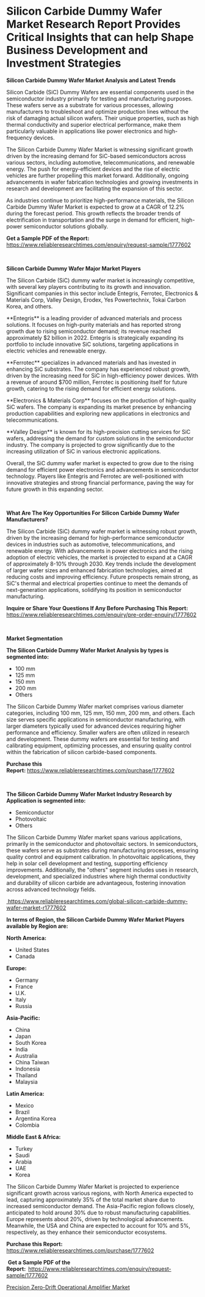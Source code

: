 <p><h1>Silicon Carbide Dummy Wafer Market Research Report Provides Critical Insights that can help Shape Business Development and Investment Strategies</h1></p><p><strong>Silicon Carbide Dummy Wafer Market Analysis and Latest Trends</strong></p>
<p><p>Silicon Carbide (SiC) Dummy Wafers are essential components used in the semiconductor industry primarily for testing and manufacturing purposes. These wafers serve as a substrate for various processes, allowing manufacturers to troubleshoot and optimize production lines without the risk of damaging actual silicon wafers. Their unique properties, such as high thermal conductivity and superior electrical performance, make them particularly valuable in applications like power electronics and high-frequency devices.</p><p>The Silicon Carbide Dummy Wafer Market is witnessing significant growth driven by the increasing demand for SiC-based semiconductors across various sectors, including automotive, telecommunications, and renewable energy. The push for energy-efficient devices and the rise of electric vehicles are further propelling this market forward. Additionally, ongoing advancements in wafer fabrication technologies and growing investments in research and development are facilitating the expansion of this sector.</p><p>As industries continue to prioritize high-performance materials, the Silicon Carbide Dummy Wafer Market is expected to grow at a CAGR of 12.2% during the forecast period. This growth reflects the broader trends of electrification in transportation and the surge in demand for efficient, high-power semiconductor solutions globally.</p></p>
<p><strong>Get a Sample PDF of the Report:&nbsp;</strong> <a href="https://www.reliableresearchtimes.com/enquiry/request-sample/1777602?utm_campaign=2277&utm_medium=2&utm_source=Github&utm_content=ia&utm_term=13022025&utm_id=silicon-carbide-dummy-wafer">https://www.reliableresearchtimes.com/enquiry/request-sample/1777602</a></p>
<p>&nbsp;</p>
<p><strong>Silicon Carbide Dummy Wafer Major Market Players</strong></p>
<p><p>The Silicon Carbide (SiC) dummy wafer market is increasingly competitive, with several key players contributing to its growth and innovation. Significant companies in this sector include Entegris, Ferrotec, Electronics & Materials Corp, Valley Design, Erodex, Yes Powertechnix, Tokai Carbon Korea, and others.</p><p>**Entegris** is a leading provider of advanced materials and process solutions. It focuses on high-purity materials and has reported strong growth due to rising semiconductor demand; its revenue reached approximately $2 billion in 2022. Entegris is strategically expanding its portfolio to include innovative SiC solutions, targeting applications in electric vehicles and renewable energy.</p><p>**Ferrotec** specializes in advanced materials and has invested in enhancing SiC substrates. The company has experienced robust growth, driven by the increasing need for SiC in high-efficiency power devices. With a revenue of around $700 million, Ferrotec is positioning itself for future growth, catering to the rising demand for efficient energy solutions.</p><p>**Electronics & Materials Corp** focuses on the production of high-quality SiC wafers. The company is expanding its market presence by enhancing production capabilities and exploring new applications in electronics and telecommunications.</p><p>**Valley Design** is known for its high-precision cutting services for SiC wafers, addressing the demand for custom solutions in the semiconductor industry. The company is projected to grow significantly due to the increasing utilization of SiC in various electronic applications.</p><p>Overall, the SiC dummy wafer market is expected to grow due to the rising demand for efficient power electronics and advancements in semiconductor technology. Players like Entegris and Ferrotec are well-positioned with innovative strategies and strong financial performance, paving the way for future growth in this expanding sector.</p></p>
<p>&nbsp;</p>
<p><strong>What Are The Key Opportunities For Silicon Carbide Dummy Wafer Manufacturers?</strong></p>
<p><p>The Silicon Carbide (SiC) dummy wafer market is witnessing robust growth, driven by the increasing demand for high-performance semiconductor devices in industries such as automotive, telecommunications, and renewable energy. With advancements in power electronics and the rising adoption of electric vehicles, the market is projected to expand at a CAGR of approximately 8-10% through 2030. Key trends include the development of larger wafer sizes and enhanced fabrication technologies, aimed at reducing costs and improving efficiency. Future prospects remain strong, as SiC's thermal and electrical properties continue to meet the demands of next-generation applications, solidifying its position in semiconductor manufacturing.</p></p>
<p><strong>Inquire or Share Your Questions If Any Before Purchasing This Report:</strong> <a href="https://www.reliableresearchtimes.com/enquiry/pre-order-enquiry/1777602?utm_campaign=2277&utm_medium=2&utm_source=Github&utm_content=ia&utm_term=13022025&utm_id=silicon-carbide-dummy-wafer">https://www.reliableresearchtimes.com/enquiry/pre-order-enquiry/1777602</a></p>
<p>&nbsp;</p>
<p><strong>Market Segmentation</strong></p>
<p><strong>The Silicon Carbide Dummy Wafer Market Analysis by types is segmented into:</strong></p>
<p><ul><li>100 mm</li><li>125 mm</li><li>150 mm</li><li>200 mm</li><li>Others</li></ul></p>
<p><p>The Silicon Carbide Dummy Wafer market comprises various diameter categories, including 100 mm, 125 mm, 150 mm, 200 mm, and others. Each size serves specific applications in semiconductor manufacturing, with larger diameters typically used for advanced devices requiring higher performance and efficiency. Smaller wafers are often utilized in research and development. These dummy wafers are essential for testing and calibrating equipment, optimizing processes, and ensuring quality control within the fabrication of silicon carbide-based components.</p></p>
<p><strong>Purchase this Report:&nbsp;</strong><a href="https://www.reliableresearchtimes.com/purchase/1777602?utm_campaign=2277&utm_medium=2&utm_source=Github&utm_content=ia&utm_term=13022025&utm_id=silicon-carbide-dummy-wafer">https://www.reliableresearchtimes.com/purchase/1777602</a></p>
<p>&nbsp;</p>
<p><strong>The Silicon Carbide Dummy Wafer Market Industry Research by Application is segmented into:</strong></p>
<p><ul><li>Semiconductor</li><li>Photovoltaic</li><li>Others</li></ul></p>
<p><p>The Silicon Carbide Dummy Wafer market spans various applications, primarily in the semiconductor and photovoltaic sectors. In semiconductors, these wafers serve as substrates during manufacturing processes, ensuring quality control and equipment calibration. In photovoltaic applications, they help in solar cell development and testing, supporting efficiency improvements. Additionally, the "others" segment includes uses in research, development, and specialized industries where high thermal conductivity and durability of silicon carbide are advantageous, fostering innovation across advanced technology fields.</p></p>
<p><a href="https://www.reliableresearchtimes.com/global-silicon-carbide-dummy-wafer-market-r1777602?utm_campaign=2277&utm_medium=2&utm_source=Github&utm_content=ia&utm_term=13022025&utm_id=silicon-carbide-dummy-wafer">&nbsp;https://www.reliableresearchtimes.com/global-silicon-carbide-dummy-wafer-market-r1777602</a></p>
<p><strong>In terms of Region, the Silicon Carbide Dummy Wafer Market Players available by Region are:</strong></p>
<p>
    <p> <strong> North America: </strong>
        <ul>
            <li>United States</li>
            <li>Canada</li>
        </ul>
        </p> 
    <p> <strong> Europe: </strong>
        <ul>
            <li>Germany</li>
            <li>France</li>
            <li>U.K.</li>
            <li>Italy</li>
            <li>Russia</li>
        </ul>
        </p> 
    <p> <strong> Asia-Pacific: </strong>
        <ul>
            <li>China</li>
            <li>Japan</li>
            <li>South Korea</li>
            <li>India</li>
            <li>Australia</li>
            <li>China Taiwan</li>
            <li>Indonesia</li>
            <li>Thailand</li>
            <li>Malaysia</li>
        </ul>
        </p> 
    <p> <strong> Latin America: </strong>
        <ul>
            <li>Mexico</li>
            <li>Brazil</li>
            <li>Argentina Korea</li>
            <li>Colombia</li>
        </ul>
        </p> 
    <p> <strong> Middle East & Africa: </strong>
        <ul>
            <li>Turkey</li>
            <li>Saudi</li>
            <li>Arabia</li>
            <li>UAE</li>
            <li>Korea</li>
        </ul>
    </p>
    </p>
<p><p>The Silicon Carbide Dummy Wafer Market is projected to experience significant growth across various regions, with North America expected to lead, capturing approximately 35% of the total market share due to increased semiconductor demand. The Asia-Pacific region follows closely, anticipated to hold around 30% due to robust manufacturing capabilities. Europe represents about 20%, driven by technological advancements. Meanwhile, the USA and China are expected to account for 10% and 5%, respectively, as they enhance their semiconductor ecosystems.</p></p>
<p><strong>Purchase this Report: </strong><a href="https://www.reliableresearchtimes.com/purchase/1777602?utm_campaign=2277&utm_medium=2&utm_source=Github&utm_content=ia&utm_term=13022025&utm_id=silicon-carbide-dummy-wafer">https://www.reliableresearchtimes.com/purchase/1777602</a></p>
<p>&nbsp;<strong>Get a Sample PDF of the Report:&nbsp;&nbsp;</strong><a href="https://www.reliableresearchtimes.com/enquiry/request-sample/1777602?utm_campaign=2277&utm_medium=2&utm_source=Github&utm_content=ia&utm_term=13022025&utm_id=silicon-carbide-dummy-wafer">https://www.reliableresearchtimes.com/enquiry/request-sample/1777602</a></p>
<p><strong></strong></p>
<p><p><a href="https://github.com/ParvinKhatun77/Market-Research-Report-List-1/blob/main/precision-zero-drift-operational-amplifier-market.md?utm_campaign=2277&utm_medium=2&utm_source=Github&utm_content=ia&utm_term=13022025&utm_id=silicon-carbide-dummy-wafer">Precision Zero-Drift Operational Amplifier Market</a></p></p>